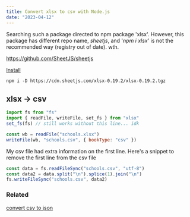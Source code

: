 ```yaml
---
title: Convert xlsx to csv with Node.js
date: "2023-04-12"
---
```


Searching such a package directed to npm package 'xlsx'.
However, this package has different repo name, _sheetjs_, and '_npm i xlsx_' is not the recommended way (registry out of date). wth.

https://github.com/SheetJS/sheetjs

[Install](https://docs.sheetjs.com/docs/getting-started/installation/nodejs#installation)

```shell
npm i -D https://cdn.sheetjs.com/xlsx-0.19.2/xlsx-0.19.2.tgz
```

## xlsx -> csv

```js
import fs from "fs"
import { readFile, writeFile, set_fs } from "xlsx"
set_fs(fs) // still works without this line... idk

const wb = readFile("schools.xlsx")
writeFile(wb, "schools.csv", { bookType: "csv" })
```

My csv file had extra information on the first line. Here's a snippet to remove the first line from the csv file

```js
const data = fs.readFileSync("schools.csv", "utf-8")
const data2 = data.split("\n").splice(1).join("\n")
fs.writeFileSync("schools.csv", data2)
```

### Related

[convert csv to json](/posts/convert-csv-to-json)
